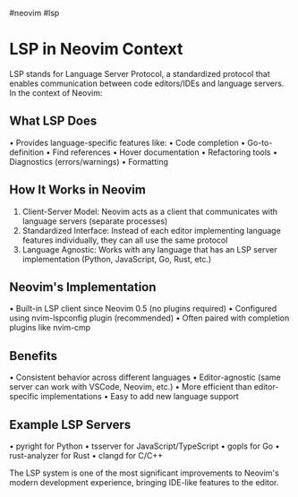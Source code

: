 #neovim #lsp
# LSP in Neovim Context

  LSP stands for Language Server Protocol, a standardized protocol that enables
  communication between code editors/IDEs and language servers. In the context of
  Neovim:

  ## What LSP Does

  • Provides language-specific features like:
    • Code completion
    • Go-to-definition
    • Find references
    • Hover documentation
    • Refactoring tools
    • Diagnostics (errors/warnings)
    • Formatting


  ## How It Works in Neovim

  1. Client-Server Model: Neovim acts as a client that communicates with language
  servers (separate processes)
  2. Standardized Interface: Instead of each editor implementing language features
  individually, they can all use the same protocol
  3. Language Agnostic: Works with any language that has an LSP server
  implementation (Python, JavaScript, Go, Rust, etc.)

  ## Neovim's Implementation

  • Built-in LSP client since Neovim 0.5 (no plugins required)
  • Configured using  nvim-lspconfig  plugin (recommended)
  • Often paired with completion plugins like  nvim-cmp

  ## Benefits

  • Consistent behavior across different languages
  • Editor-agnostic (same server can work with VSCode, Neovim, etc.)
  • More efficient than editor-specific implementations
  • Easy to add new language support

  ## Example LSP Servers

  •  pyright  for Python
  •  tsserver  for JavaScript/TypeScript
  •  gopls  for Go
  •  rust-analyzer  for Rust
  •  clangd  for C/C++

  The LSP system is one of the most significant improvements to Neovim's modern
  development experience, bringing IDE-like features to the editor.

